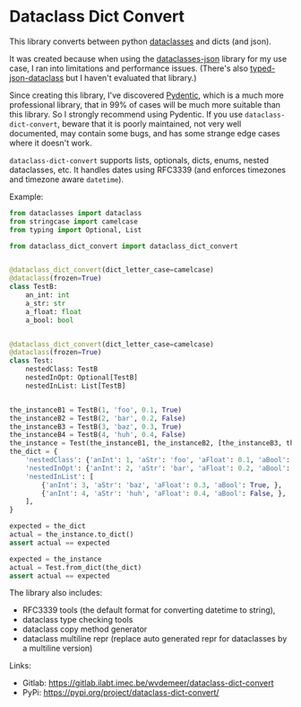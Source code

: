 # Dataclass Dict Convert

This library converts between python [dataclasses](https://docs.python.org/3/library/dataclasses.html#dataclasses.dataclass) and dicts (and json).

It was created because when using the [dataclasses-json](https://pypi.org/project/dataclasses-json/) library for my use case, I ran into limitations and performance issues. 
(There's also [typed-json-dataclass](https://pypi.org/project/typed-json-dataclass) but I haven't evaluated that library.)

Since creating this library, I've discovered [Pydentic](https://pypi.org/project/pydentic/), which is a much more professional library, that in 99% of cases will be much more suitable than this library.
So I strongly recommend using Pydentic. If you use `dataclass-dict-convert`, beware that it is poorly maintained, not very well documented, may contain some bugs, and has some strange edge cases where it doesn't work.

`dataclass-dict-convert` supports lists, optionals, dicts, enums, nested dataclasses, etc. 
It handles dates using RFC3339 (and enforces timezones and timezone aware `datetime`).

Example:

```python
from dataclasses import dataclass
from stringcase import camelcase
from typing import Optional, List

from dataclass_dict_convert import dataclass_dict_convert


@dataclass_dict_convert(dict_letter_case=camelcase)
@dataclass(frozen=True)
class TestB:
    an_int: int
    a_str: str
    a_float: float
    a_bool: bool


@dataclass_dict_convert(dict_letter_case=camelcase)
@dataclass(frozen=True)
class Test:
    nestedClass: TestB
    nestedInOpt: Optional[TestB]
    nestedInList: List[TestB]


the_instanceB1 = TestB(1, 'foo', 0.1, True)
the_instanceB2 = TestB(2, 'bar', 0.2, False)
the_instanceB3 = TestB(3, 'baz', 0.3, True)
the_instanceB4 = TestB(4, 'huh', 0.4, False)
the_instance = Test(the_instanceB1, the_instanceB2, [the_instanceB3, the_instanceB4])
the_dict = {
    'nestedClass': {'anInt': 1, 'aStr': 'foo', 'aFloat': 0.1, 'aBool': True, },
    'nestedInOpt': {'anInt': 2, 'aStr': 'bar', 'aFloat': 0.2, 'aBool': False, },
    'nestedInList': [
        {'anInt': 3, 'aStr': 'baz', 'aFloat': 0.3, 'aBool': True, },
        {'anInt': 4, 'aStr': 'huh', 'aFloat': 0.4, 'aBool': False, },
    ],
}

expected = the_dict
actual = the_instance.to_dict()
assert actual == expected

expected = the_instance
actual = Test.from_dict(the_dict)
assert actual == expected
```

The library also includes:
- RFC3339 tools (the default format for converting datetime to string),
- dataclass type checking tools
- dataclass copy method generator
- dataclass multiline repr (replace auto generated repr for dataclasses by a multiline version)

Links:
- Gitlab: https://gitlab.ilabt.imec.be/wvdemeer/dataclass-dict-convert
- PyPi: https://pypi.org/project/dataclass-dict-convert/
